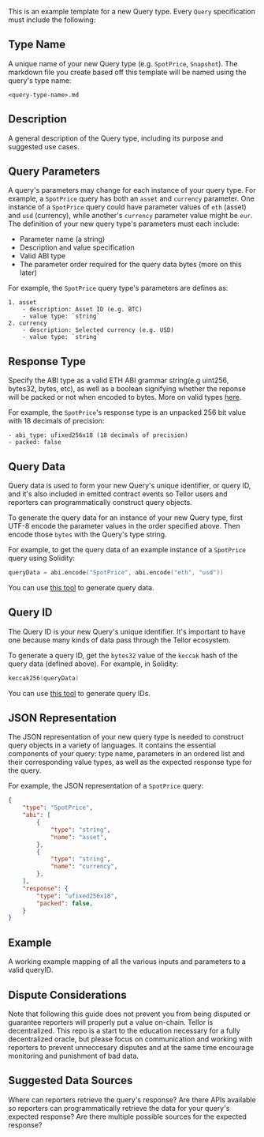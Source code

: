 This is an example template for a new Query type. Every `Query` specification must include the following:


## Type Name

A unique name of your new Query type (e.g. `SpotPrice`, `Snapshot`). The markdown file you create based off this template will be named using the query's type name:

    <query-type-name>.md


## Description

A general description of the Query type, including its purpose and suggested use cases.


## Query Parameters

A query's parameters may change for each instance of your query type. For example, a `SpotPrice` query has both an `asset` and `currency` parameter. One instance of a `SpotPrice` query could have parameter values of `eth` (asset) and `usd` (currency), while another's `currency` parameter value might be `eur`. The definition of your new query type's parameters must each include:
  - Parameter name (a string)
  - Description and value specification
  - Valid ABI type
  - The parameter order required for the query data bytes (more on this later)

For example, the `SpotPrice` query type's parameters are defines as:
```
1. asset
    - description: Asset ID (e.g. BTC)
    - value type: `string`
2. currency
    - description: Selected currency (e.g. USD)
    - value type: `string`
```


## Response Type

Specify the ABI type as a valid ETH ABI grammar string(e.g uint256, bytes32, bytes, etc), as well as a boolean signifying whether the reponse will be packed or not when encoded to bytes. More on valid types [here](https://docs.soliditylang.org/en/v0.8.13/types.html).

For example, the `SpotPrice`'s response type is an unpacked 256 bit value with 18 decimals of precision:
```
- abi_type: ufixed256x18 (18 decimals of precision)
- packed: false
```


## Query Data

Query data is used to form your new Query's unique identifier, or query ID, and it's also included in emitted contract events so Tellor users and reporters can programmatically construct query objects.

To generate the query data for an instance of your new Query type, first UTF-8 encode the parameter values in the order specified above. Then encode those `bytes` with the Query's type string.

For example, to get the query data of an example instance of a `SpotPrice` query using Solidity:
```s
queryData = abi.encode("SpotPrice", abi.encode("eth", "usd"))
```

You can use [this tool](https://queryidbuilder.herokuapp.com/custom) to generate query data.


## Query ID

The Query ID is your new Query's unique identifier. It's important to have one because many kinds of data pass through the Tellor ecosystem.

To generate a query ID, get the `bytes32` value of the `keccak` hash of the query data (defined above). For example, in Solidity:
```s
keccak256(queryData)
```

You can use [this tool](https://queryidbuilder.herokuapp.com/custom) to generate query IDs.


## JSON Representation
The JSON representation of your new query type is needed to construct query objects in a variety of languages. It contains the essential components of your query: type name, parameters in an ordered list and their corresponding value types, as well as the expected response type for the query.

For example, the JSON representation of a `SpotPrice` query:
```json
{
    "type": "SpotPrice",
    "abi": [
        {
            "type": "string",
            "name": "asset",
        },
        {
            "type": "string",
            "name": "currency",
        },
    ],
    "response": {
        "type": "ufixed256x18",
        "packed": false,
    }
}
```


## Example
A working example mapping of all the various inputs and parameters to a valid queryID. 


## Dispute Considerations

Note that following this guide does not prevent you from being disputed or guarantee reporters will properly put a value on-chain. Tellor is decentralized.  This repo is a start to the education necessary for a fully decentralized oracle, but please focus on communication and working with reporters to prevent unneccesary disputes and at the same time encourage monitoring and punishment of bad data. 


## Suggested Data Sources

Where can reporters retrieve the query's response? Are there APIs available so reporters can programmatically retrieve the data for your query's expected response? Are there multiple possible sources for the expected response?